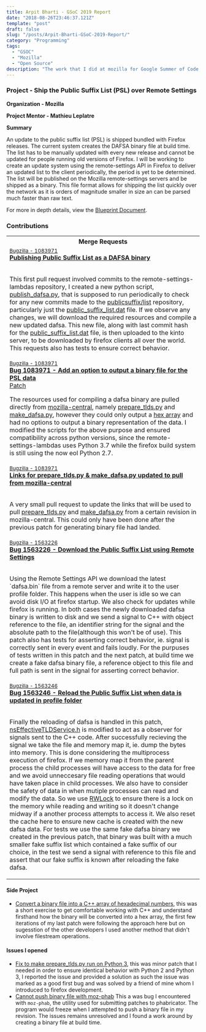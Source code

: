```yaml
---
title: Arpit Bharti - GSoC 2019 Report
date: "2018-08-26T23:46:37.121Z"
template: "post"
draft: false
slug: "/posts/Arpit-Bharti-GSoC-2019-Report/"
category: "Programming"
tags:
  - "GSOC"
  - "Mozilla"
  - "Open Source"
description: "The work that I did at mozilla for Google Summer of Code 2019"
---
```


### Project - Ship the Public Suffix List (PSL) over Remote Settings

**Organization - Mozilla**

**Project Mentor - Mathieu Leplatre**

**Summary**

An update to the public suffix list (PSL) is shipped bundled with Firefox releases. The current system creates the DAFSA binary file at build time. The list has to be manually updated with every new release and cannot be updated for people running old versions of Firefox. I will be working to create an update system using the remote-settings API in Firefox to deliver an updated list to the client periodically, the period is yet to be determined. The list will be published on the Mozilla remote-settings servers and be shipped as a binary. This file format allows for shipping the list quickly over the network as it is orders of magnitude smaller in size an can be parsed much faster than raw text.

For more in depth details, view the <a href="https://docs.google.com/document/d/1kxlAhu87MQtATxYfBdfRO-WjMHVNo1jA9Gr5mdVBnN8/edit?usp=sharing">Blueprint Document</a>.


### Contributions

<table>
  <th>Merge Requests</th>
  <tr>
    <td>
      <small><a href="https://bugzilla.mozilla.org/show_bug.cgi?id=1083971">Bugzilla - 1083971</a></small>
      <br>
      <b>
        <a href="https://github.com/mozilla-services/remote-settings-lambdas/pull/373">Publishing Public Suffix
          List as a DAFSA binary
        </a>
      </b>
      <br>
      <br>
      <p>
        This first pull request involved commits to the remote-settings-lambdas repository, I created a new python script, <a href="https://github.com/mozilla-services/remote-settings-lambdas/blob/master/commands/publish_dafsa.py">publish_dafsa.py</a>, that is supposed to run periodically to check for any new commits made to the <a href="https://github.com/publicsuffix/list">publicsuffix/list</a> repository, particularly just the <a href="https://github.com/publicsuffix/list/blob/master/public_suffix_list.dat">public_suffix_list.dat</a> file. If we observe any changes, we will download the required resources and compile a new updated dafsa.
        This new file, along with last commit hash for the <a href="https://github.com/publicsuffix/list/blob/master/public_suffix_list.dat">public_suffix_list.dat</a> file, is then uploaded to the kinto server, to be downloaded by firefox clients all over the world.
        This requests also has tests to ensure correct behavior.
      </p>
    </td>
  </tr>
  <tr>
    <td>
      <small><a href="https://bugzilla.mozilla.org/show_bug.cgi?id=1083971">Bugzilla - 1083971</a>
      </small>
      <br>
      <b>
        <a href="https://phabricator.services.mozilla.com/D34364">Bug 1083971 - Add an option to output a binary file
          for the PSL data
        </a>
      </b>
      <br>
        <a href="https://hg.mozilla.org/mozilla-central/rev/822cb68b6ab7">Patch</a>
        <br>
      <p>
        The resources used for compiling a dafsa binary are pulled directly from <a href="https://hg.mozilla.org/mozilla-central/">mozilla-central</a>, namely <a href="https://searchfox.org/mozilla-central/source/netwerk/dns/prepare_tlds.py">prepare_tlds.py</a> and <a href="https://searchfox.org/mozilla-central/source/xpcom/ds/tools/make_dafsa.py">make_dafsa.py</a>, however they could only output a <a href="https://searchfox.org/mozilla-central/source/__GENERATED__/netwerk/dns/etld_data.inc">hex array</a> and had no options to output a binary representation of the data. I modified the scripts for the above purpose and ensured compatibility across python versions, since the remote-settings-lambdas uses Python 3.7 while the firefox build system is still using the now eol Python 2.7.
      </p>
    </td>
  </tr>
  <tr>
    <td>
      <small>
      <a href="https://bugzilla.mozilla.org/show_bug.cgi?id=1083971">Bugzilla - 1083971</a>
      </small>
      <br>
      <b>
        <a href="https://github.com/mozilla-services/remote-settings-lambdas/pull/431">Links for prepare_tlds.py &
          make_dafsa.py updated to pull from mozilla-central
        </a>
      </b>
        <br>
        <br>
      <p>
        A very small pull request to update the links that will be used to pull <a href="https://hg.mozilla.org/mozilla-central/raw-file/822cb68b6ab75c96d7e36aa1f7fffda122d41f0c/netwerk/dns/prepare_tlds.py">prepare_tlds.py</a> and <a href="https://hg.mozilla.org/mozilla-central/raw-file/27de3a352a395fd4fac5964d1027a3144e28224b/xpcom/ds/tools/make_dafsa.py">make_dafsa.py</a> from a certain revision in mozilla-central. This could only have been done after the previous patch for generating binary file had landed.
      </p>
    </td>
  </tr>
  <tr>
    <td>
      <small><a href="https://bugzilla.mozilla.org/show_bug.cgi?id=1563226">Bugzilla - 1563226</a>
      </small>
      <br>
      <b>
        <a href="https://phabricator.services.mozilla.com/D42469">Bug 1563226 - Download the Public Suffix List using
          Remote Settings
        </a>
      </b>
        <br>
      <br>
      <p>
        Using the Remote Settings API we download the latest `dafsa.bin` file from a remote server and write it to the user profile folder. This happens when the user is idle so we can avoid disk I/O at firefox startup. We also check for updates while firefox is running. In both cases the newly downloaded dafsa binary is written to disk and we send a signal to C++ with object reference to the file, an identifier string for the signal and the absolute path to the file(although this won't be of use).
        This patch also has tests for asserting correct behavior, ie. signal is correctly sent in every event and fails loudly.
        For the purpuses of tests written in this patch and the next patch, at build time we create a fake dafsa binary file, a reference object to this file and full path is sent in the signal for asserting correct behavior.
      </p>
    </td>
  </tr>
  <tr>
    <td>
      <small><a href="https://bugzilla.mozilla.org/show_bug.cgi?id=1563246">Bugzilla - 1563246</a>
      </small>
      <br>
      <b>
        <a href="https://phabricator.services.mozilla.com/D42470">Bug 1563246 - Reload the Public Suffix List when data
          is updated in profile folder
        </a>
      </b>
        <br>
      <br>
      <p>
        Finally the reloading of dafsa is handled in this patch, <a href="https://searchfox.org/mozilla-central/source/netwerk/dns/nsEffectiveTLDService.h">nsEffectiveTLDService.h</a> is modified to act as a observer for signals sent to the C++ code. After successfully recieving the signal we take the file and memory map it, ie. dump the bytes into memory. This is done considering the multiprocess execution of firefox. If we memory map it from the parent process the child processes will have access to the data for free and we avoid unneccesary file reading operations that would have taken place in child processes. We also have to consider the safety of data in when mutiple processes can read and modify the data. So we use <a href="https://searchfox.org/mozilla-central/source/xpcom/threads/RWLock.h">RWLock</a> to ensure there is a lock on the memory while reading and writing so it doesn't change midway if a another process attempts to access it.
        We also reset the cache here to ensure new cache is created with the new dafsa data.
        For tests we use the same fake dafsa binary we created in the previous patch, that binary was built with a much smaller fake suffix list which contained a fake suffix of our choice, in the test we send a signal with reference to this file and assert that our fake suffix is known after reloading the fake dafsa.
      </p>
    </td>
  </tr>
</table>

#### Side Project

-   [Convert a binary file into a C++ array of hexadecimal numbers](https://github.com/arpit73/dafsaBinary-to-hexArray), this was a short exercise to get comfortable working with C++ and understand firsthand how the binary will be converted into a hex array, the first few iterations of my last patch were following the approach here but on sugesstion of the other developers I used another method that didn't involve filestream operations.

#### Issues I opened

-   [Fix to make prepare_tlds.py run on Python 3](https://bugzilla.mozilla.org/show_bug.cgi?id=1552658), this was minor patch that I needed in order to ensure identical behavior with Python 2 and Python 3, I reported the issue and provided a solution as such the issue was marked as a good first bug and was solved by a friend of mine whom I introduced to firefox development.
-   [Cannot push binary file with moz-phab](https://bugzilla.mozilla.org/show_bug.cgi?id=1574145) This a was bug I encountered with `moz-phab`, the utility used for submitting patches to phabricator. The program would freeze when I attempted to push a binary file in my revision. The issues remains unresolved and I found a work around by creating a binary file at build time.